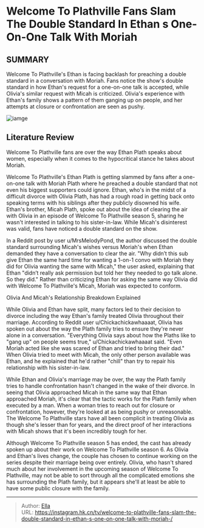 # Welcome To Plathville Fans Slam The Double Standard In Ethan s One-On-One Talk With Moriah  


## SUMMARY 



  Welcome To Plathville&#39;s Ethan is facing backlash for preaching a double standard in a conversation with Moriah.   Fans notice the show&#39;s double standard in how Ethan&#39;s request for a one-on-one talk is accepted, while Olivia&#39;s similar request with Micah is criticized.   Olivia&#39;s experience with Ethan&#39;s family shows a pattern of them ganging up on people, and her attempts at closure or confrontation are seen as pushy.  

![iamge](https://static1.srcdn.com/wordpress/wp-content/uploads/2023/12/welcome-to-plathville-fans-slam-the-double-standard-in-ethan-s-one-on-one-talk-with-moriah.jpg)

## Literature Review
Welcome To Plathville fans are over the way Ethan Plath speaks about women, especially when it comes to the hypocritical stance he takes about Moriah.




Welcome To Plathville&#39;s Ethan Plath is getting slammed by fans after a one-on-one talk with Moriah Plath where he preached a double standard that not even his biggest supporters could ignore. Ethan, who&#39;s in the midst of a difficult divorce with Olivia Plath, has had a rough road in getting back onto speaking terms with his siblings after they publicly disowned his wife. Ethan&#39;s brother, Micah Plath, spoke out about the idea of clearing the air with Olivia in an episode of Welcome To Plathville season 5, sharing he wasn&#39;t interested in talking to his sister-in-law. While Micah&#39;s disinterest was valid, fans have noticed a double standard on the show.




In a Reddit post by user u/MrsMelodyPond, the author discussed the double standard surrounding Micah&#39;s wishes versus Moriah&#39;s when Ethan demanded they have a conversation to clear the air. &#34;Why didn’t this sub give Ethan the same hard time for wanting a 1-on-1 convo with Moriah they did for Olivia wanting the same with Micah,&#34; the user asked, explaining that Ethan &#34;didn’t really ask permission but told her they needed to go talk alone. So they did.&#34; Rather than criticizing Ethan for asking the same way Olivia did with Welcome To Plathville&#39;s Micah, Moriah was expected to conform.


 Olivia And Micah&#39;s Relationship Breakdown Explained 
          

While Olivia and Ethan have split, many factors led to their decision to divorce including the way Ethan&#39;s family treated Olivia throughout their marriage. According to Reddit user u/Chickachickawhaaaat, Olivia has spoken out about the way the Plath family tries to ensure they&#39;re never alone in a conversation. &#34;Everything Olivia says about how the Plaths like to &#34;gang up&#34; on people seems true,&#34; u/Chickachickawhaaaat said. &#34;Even Moriah acted like she was scared of Ethan and tried to bring their dad.&#34; When Olivia tried to meet with Micah, the only other person available was Ethan, and he explained that he&#39;d rather &#34;chill&#34; than try to repair his relationship with his sister-in-law.





 

While Ethan and Olivia&#39;s marriage may be over, the way the Plath family tries to handle confrontation hasn&#39;t changed in the wake of their divorce. In seeing that Olivia approached Micah in the same way that Ethan approached Moriah, it&#39;s clear that the tactic works for the Plath family when executed by a man. When a woman tries to reach out for closure or confrontation, however, they&#39;re looked at as being pushy or unreasonable. The Welcome To Plathville stars have all been complicit in treating Olivia as though she&#39;s lesser than for years, and the direct proof of her interactions with Micah shows that it&#39;s been incredibly tough for her.

Although Welcome To Plathville season 5 has ended, the cast has already spoken up about their work on Welcome To Plathville season 6. As Olivia and Ethan&#39;s lives change, the couple has chosen to continue working on the series despite their marriage being over entirely. Olivia, who hasn&#39;t shared much about her involvement in the upcoming season of Welcome To Plathville, may not be able to sort through all the complicated emotions she has surrounding the Plath family, but it appears she&#39;ll at least be able to have some public closure with the family.






---

> Author: [Ella](https://instagram.hk.cn/)  
> URL: https://instagram.hk.cn/tv/welcome-to-plathville-fans-slam-the-double-standard-in-ethan-s-one-on-one-talk-with-moriah-/  

